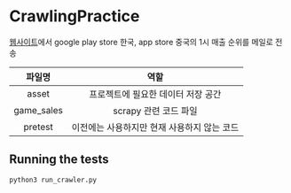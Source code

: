 # CrawlingPractice


[웹사이트](http://www.mobileindex.com/mi-chart/top-charts/global-chart-by-market)에서 google play store 한국, app store 중국의 1시 매출 순위를 메일로 전송

|파일명|역할|
|:---:|:---:|
|asset|프로젝트에 필요한 데이터 저장 공간|
|game_sales|scrapy 관련 코드 파일|
|pretest|이전에는 사용하지만 현재 사용하지 않는 코드|


## Running the tests 


```
python3 run_crawler.py
```



